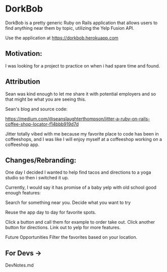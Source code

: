 # DorkBob

DorkBob is a pretty generic Ruby on Rails application that allows users to find anything near them by topic, utilizing the Yelp Fusion API.

Use the application at https://dorkbob.herokuapp.com

## Motivation:

I was looking for a project to practice on when i had spare time and found.

## Attribution
  Sean was kind enough to let me share it with potential employers and so that might be what you are seeing this.

  Sean's blog and source code:

https://medium.com/@seanslaughterthompson/jitter-a-ruby-on-rails-coffee-shop-locator-f14bbb919d7d


Jitter totally vibed with me because my favorite place to code has been in coffeeshops, and I was like I will enjoy myself at a coffeeshop working on a coffeeshop app.

## Changes/Rebranding:

One day I decided I wanted to help find tacos and directions to a yoga studio so then i switched it up.

Currently, I would say it has promise of a baby yelp with old school good enough features:

 Search for something near you.
 Decide what you want to try

 Reuse the app day to day for favorite spots.

 Click a button and call them for example to order take out.
 Click another button for directions.
 Link out to yelp for more features.

Future Opportunities
  Filter the favorites based on your location.

## For Devs ->
 DevNotes.md
